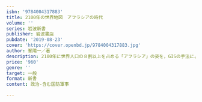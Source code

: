 ```yaml
---
isbn: '9784004317883'
title: 2100年の世界地図　アフラシアの時代
volume: ''
series: 岩波新書
publisher: 岩波書店
pubdate: '2019-08-23'
cover: 'https://cover.openbd.jp/9784004317883.jpg'
author: 峯陽一／著
description: 2100年に世界人口の８割以上を占める「アフラシア」の姿を，GISの手法による多彩なカラー地図で予測する．
price: '960'
genre: ''
target: 一般
format: 新書
content: 政治-含む国防軍事

---
```


